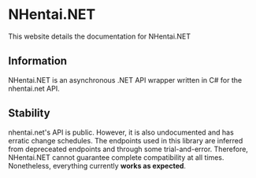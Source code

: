 # NHentai.NET
This website details the documentation for NHentai.NET

## Information
NHentai.NET is an asynchronous .NET API wrapper written in C# for the nhentai.net API. 

## Stability
nhentai.net's API is public. However, it is also undocumented and has erratic change schedules. The endpoints used in this library are inferred from depreceated endpoints and through some trial-and-error. Therefore, NHentai.NET cannot guarantee complete compatibility at all times. Nonetheless, everything currently **works as expected**. 
